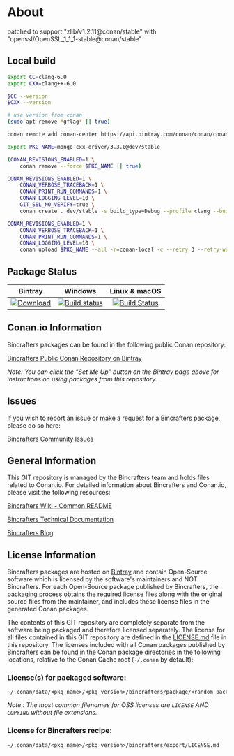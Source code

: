 # About

patched to support "zlib/v1.2.11@conan/stable" with "openssl/OpenSSL_1_1_1-stable@conan/stable"

## Local build

```bash
export CC=clang-6.0
export CXX=clang++-6.0

$CC --version
$CXX --version

# use version from conan
(sudo apt remove *gflag* || true)

conan remote add conan-center https://api.bintray.com/conan/conan/conan-center False

export PKG_NAME=mongo-cxx-driver/3.3.0@dev/stable

(CONAN_REVISIONS_ENABLED=1 \
    conan remove --force $PKG_NAME || true)

CONAN_REVISIONS_ENABLED=1 \
    CONAN_VERBOSE_TRACEBACK=1 \
    CONAN_PRINT_RUN_COMMANDS=1 \
    CONAN_LOGGING_LEVEL=10 \
    GIT_SSL_NO_VERIFY=true \
    conan create . dev/stable -s build_type=Debug --profile clang --build missing -o openssl:shared=True

CONAN_REVISIONS_ENABLED=1 \
    CONAN_VERBOSE_TRACEBACK=1 \
    CONAN_PRINT_RUN_COMMANDS=1 \
    CONAN_LOGGING_LEVEL=10 \
    conan upload $PKG_NAME --all -r=conan-local -c --retry 3 --retry-wait 10 --force
```

## Package Status

| Bintray | Windows | Linux & macOS |
|:--------:|:---------:|:-----------------:|
|[![Download](https://api.bintray.com/packages/bincrafters/public-conan/mongo-cxx-driver%3Abincrafters/images/download.svg) ](https://bintray.com/bincrafters/public-conan/mongo-cxx-driver%3Abincrafters/_latestVersion)|[![Build status](https://ci.appveyor.com/api/projects/status/github/bincrafters/conan-mongo-cxx-driver?svg=true)](https://ci.appveyor.com/project/bincrafters/conan-mongo-cxx-driver)|[![Build Status](https://travis-ci.com/bincrafters/conan-mongo-cxx-driver.svg)](https://travis-ci.com/bincrafters/conan-mongo-cxx-driver)|

## Conan.io Information

Bincrafters packages can be found in the following public Conan repository:

[Bincrafters Public Conan Repository on Bintray](https://bintray.com/bincrafters/public-conan)

*Note: You can click the "Set Me Up" button on the Bintray page above for instructions on using packages from this repository.*

## Issues

If you wish to report an issue or make a request for a Bincrafters package, please do so here:

[Bincrafters Community Issues](https://github.com/bincrafters/community/issues)

## General Information

This GIT repository is managed by the Bincrafters team and holds files related to Conan.io.  For detailed information about Bincrafters and Conan.io, please visit the following resources:

[Bincrafters Wiki - Common README](https://github.com/bincrafters/community/wiki/Common-README.md)

[Bincrafters Technical Documentation](http://bincrafters.readthedocs.io/en/latest/)

[Bincrafters Blog](https://bincrafters.github.io)

## License Information

Bincrafters packages are hosted on [Bintray](https://bintray.com) and contain Open-Source software which is licensed by the software's maintainers and NOT Bincrafters.  For each Open-Source package published by Bincrafters, the packaging process obtains the required license files along with the original source files from the maintainer, and includes these license files in the generated Conan packages.

The contents of this GIT repository are completely separate from the software being packaged and therefore licensed separately.  The license for all files contained in this GIT repository are defined in the [LICENSE.md](LICENSE.md) file in this repository.  The licenses included with all Conan packages published by Bincrafters can be found in the Conan package directories in the following locations, relative to the Conan Cache root (`~/.conan` by default):

### License(s) for packaged software:

    ~/.conan/data/<pkg_name>/<pkg_version>/bincrafters/package/<random_package_id>/license/<LICENSE_FILES_HERE>

*Note :   The most common filenames for OSS licenses are `LICENSE` AND `COPYING` without file extensions.*

### License for Bincrafters recipe:

    ~/.conan/data/<pkg_name>/<pkg_version>/bincrafters/export/LICENSE.md